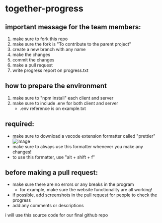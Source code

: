 # together-progress
 
## important message for the team members:
1) make sure to fork this repo
2) make sure the fork is "To contribute to the parent project"
4) create a new branch with any name
5) make the changes
6) commit the changes
7) make a pull request
8) write progress report on progress.txt

## how to prepare the environment
1) make sure to "npm install" each client and server
2) make sure to include .env for both client and server
    - .env reference is on example.txt

## required:
- make sure to download a vscode extension formatter called "prettier"
![image](https://github.com/user-attachments/assets/b94bebf6-e072-4273-a9d6-052530d43d15)
- make sure to always use this formatter whenever you make any changes!
- to use this formatter, use "alt + shift + f"

## before making a pull request:
- make sure there are no errors or any breaks in the program
    - for example, make sure the website functionality are all working!
- if possible, add screenshots in the pull request for people to check the progress
- add any comments or descriptions

i will use this source code for our final github repo
